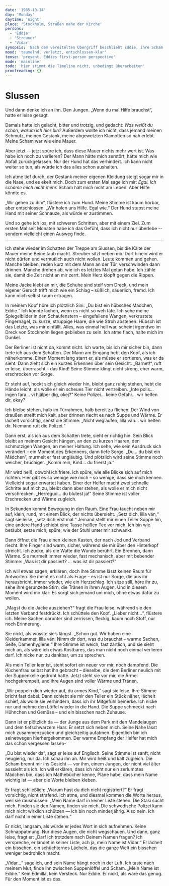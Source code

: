 ```yaml
---
date: '1985-10-14'
day: 'Monday'
daytime: 'night'
place: 'Stockholm, Straßen nahe der Kirche'
persons:
  - 'Eddie'
  - 'Streuner'
  - 'Vidar'
synopsis: 'Nach dem vereitelten Übergriff beschließt Eddie, ihre Scham abzulegen und aktiv Hilfe zu suchen. Sie beobachtet Vidar.'
mood: 'taumelnd, verletzt, entschlossen-klar'
tense: 'present, Eddies first-person perspective'
mode: 'mainline'
todo: 'hier stimmt die Timeline nicht, unbedingt überarbeiten'
proofreading: {}
---
```


# Slussen

Und dann denke ich an ihn. Den Jungen. „Wenn du mal Hilfe brauchst“, hatte er
leise gesagt.

Damals hatte ich gelacht, bitter und trotzig, und gedacht: *Was weißt du schon,
warum ich hier bin?* Außerdem wollte ich nicht, dass jemand meinen Schmutz,
meinen Gestank, meine abgewetzten Klamotten so nah erlebt. Meine Scham war wie
eine Mauer.

Aber jetzt -- jetzt spüre ich, dass diese Mauer nichts mehr wert ist. Was habe
ich noch zu verlieren? Der Mann hätte mich zerstört, hätte mich wie Abfall
zurückgelassen. Nur der Hund hat das verhindert. Ich kann nicht weiter so tun,
als würde ich das alles schon aushalten.

Ich atme tief durch, der Gestank meiner eigenen Kleidung steigt sogar mir in die
Nase, und es ekelt mich. Doch zum ersten Mal sage ich mir: *Egal. Ich schäme
mich nicht mehr.* Scham hält mich nicht am Leben. Aber Hilfe könnte es.

„Wir gehen zu ihm“, flüstere ich zum Hund. Meine Stimme ist kaum hörbar, aber
entschlossen. „Wir holen uns Hilfe. Egal wie.“ Der Hund stupst meine Hand mit
seiner Schnauze, als würde er zustimmen.

Und so gehe ich los, mit schweren Schritten, aber mit einem Ziel. Zum ersten Mal
seit Monaten habe ich das Gefühl, dass ich nicht nur überlebe -- sondern
vielleicht einen Ausweg finde.

---
Ich stehe wieder im Schatten der Treppe am Slussen, bis die Kälte der Mauer
meine Beine taub macht. Streuber sitzt neben mir. Dort hinein wird er nicht
dürfen und vermutlich auch nicht wollen. Leute kommen und gehen. Manche bleiben,
reden kurz mit dem Mann an der Tür, verschwinden dann drinnen. Manche drehen ab,
wie ich es letztes Mal getan habe. Ich zähle sie, damit die Zeit nicht an mir
zerrt. Mein Herz klopft gegen die Rippen.

Meine Jacke klebt an mir, die Schuhe sind steif vom Dreck, und mein eigener
Geruch trifft mich wie ein Schlag – süßlich, säuerlich, fremd. Ich kann mich
selbst kaum ertragen.

In meinem Kopf höre ich plötzlich Sini: „Du bist ein hübsches Mädchen, Eddie.“
Ich könnte lachen, wenn es nicht so weh täte. Ich sehe meine Spiegelbilder in
den Schaufenstern – eingefallene Wangen, verkrustete Fingernägel, zu kurze,
struppige Haare, die wie Stroh abstehen. Hübsch ist das Letzte, was mir
einfällt. Alles, was einmal hell war, scheint irgendwo im Dreck von Stockholm
liegen geblieben zu sein. Ich atme flach, halte mich im Dunkel.

Der Berliner ist nicht da, kommt nicht. Ich warte, bis ich mir sicher bin, dann
trete ich aus dem Schatten. Der Mann am Eingang hebt den Kopf, als ich
näherkomme. Einen Moment lang starrt er, als müsse er sortieren, was er da
sieht. Dann zieht sich ein kurzes Erkennen über sein Gesicht. „Barnet!“, ruft er
leise, überrascht – das Kind! Seine Stimme klingt nicht streng, eher warm,
erschrocken vor Sorge.

Er steht auf, hockt sich gleich wieder hin, bleibt ganz ruhig stehen, hebt die
Hände leicht, als wolle er ein scheues Tier nicht vertreiben. „Inte polis… ingen
fara… vi hjälper dig, okej?“ Keine Polizei… keine Gefahr… wir helfen dir, okay?

Ich bleibe stehen, halb im Türrahmen, halb bereit zu fliehen. Der Wind von
draußen streift mich kalt, aber drinnen riecht es nach Suppe und Wärme. Er
lächelt vorsichtig, senkt die Stimme: „Nicht weglaufen, lilla vän… wir helfen
dir. Niemand ruft die Polizei.“

Dann erst, als ich aus dem Schatten trete, sieht er richtig hin. Sein Blick
bleibt an meinem Gesicht hängen, an den zu kurzen Haaren, den schmutzigen
Wangen, an meiner Haltung. Ich sehe, wie sein Ausdruck sich verändert – ein
Moment des Erkennens, dann tiefe Sorge. „Du… du bist ein Mädchen“, murmelt er
fast ungläubig. Und plötzlich wird seine Stimme noch weicher, brüchiger. „Komm
rein, Kind… du frierst ja.“

Mir wird heiß, obwohl ich friere. Ich spüre, wie alle Blicke sich auf mich
richten. Hier gibt es so wenige wie mich – so wenige, dass sie mich kennen.
Vielleicht sogar erwartet haben. Einer der Helfer macht zwei schnelle Schritte
auf mich zu, bleibt dann aber stehen, als wolle er mich nicht verschrecken.
„Herregud… du blutest ja!“ Seine Stimme ist voller Erschrecken und Wärme
zugleich.

In Sekunden kommt Bewegung in den Raum. Eine Frau taucht neben mir auf, klein,
rund, mit einem Blick, der nichts übersieht. „Setz dich, lilla vän,“ sagt sie
leise, „setz dich erst mal.“ Jemand stellt mir einen Teller Suppe hin, eine
andere Hand schiebt eine Tasse heißen Tee vor mich. Ich bin wie betäubt, setze
mich, spüre, wie der Stuhl unter mir schwankt.

Dann öffnet die Frau einen kleinen Kasten, der nach Jod und Verband riecht. Ihre
Finger sind warm, sicher, während sie mir über den Hinterkopf streicht. Ich
zucke, als die Watte die Wunde berührt. Ein Brennen, dann Wärme. Sie murmelt
immer wieder, fast mechanisch, aber mit bebender Stimme: „Was ist dir passiert?
… was ist dir passiert?“

Ich will etwas sagen, erklären, doch ihre Stimme lässt keinen Raum für
Antworten. Sie meint es nicht als Frage – es ist nur Sorge, die aus ihr
herausbricht, immer wieder, wie ein Herzschlag. Ich sitze still, höre ihr zu,
sehe ihre gerunzelte Stirn, die Tränen in ihren Augen. Und in diesem Moment wird
mir klar: Es sorgt sich jemand um mich, ohne etwas dafür zu wollen.

„Magst du die Jacke ausziehen?“ fragt die Frau leise, während sie den letzten
Verband festdrückt. Ich schüttele den Kopf. „Lieber nicht…“, flüstere ich. Meine
Sachen darunter sind zerrissen, fleckig, kaum noch Stoff, nur noch Erinnerung.

Sie nickt, als wüsste sie’s längst. „Schon gut. Wir haben eine Kleiderkammer,
lilla vän. Nimm dir dort, was du brauchst – warme Sachen, Seife, Damenhygiene.“
Ihre Stimme ist weich, fast zärtlich, und sie sieht mich an, als wäre ich etwas
Kostbares, das man nicht noch einmal verlieren darf. Ich nicke nur, zu dankbar,
um zu sprechen.

Als mein Teller leer ist, steht sofort ein neuer vor mir, noch dampfend. Die
Küchenfrau selbst hat ihn gebracht – dieselbe, die dem Berliner neulich mit der
Suppenkelle gedroht hatte. Jetzt steht sie vor mir, die Ärmel hochgekrempelt,
und ihre Augen sind voller Wärme und Tränen.

„Wir peppeln dich wieder auf, du armes Kind,“ sagt sie leise. Ihre Stimme bricht
fast dabei. Dann schiebt sie mir den Teller ein Stück näher, lächelt schief, als
wolle sie verhindern, dass ich ihr Mitgefühl bemerke. Ich nicke nur und nehme
den Löffel wieder in die Hand. Die Suppe schmeckt nach Hühnchen und Gemüse – und
ein bisschen nach Zuhause.

Dann ist er plötzlich da — der Junge aus dem Park mit den Mandelaugen und dem
tiefschwarzem Haar. Er setzt sich neben mich. Seine Nähe lässt mich
zusammenzucken und gleichzeitig aufatmen. Eigentlich bin ich seinetwegen
hierhergekommen. Der warme Empfang der Helfer hat mich das schon vergessen
lassen-

„Du bist wieder da“, sagt er leise auf Englisch. Seine Stimme ist sanft, nicht
neugierig, nur da. Ich schau ihn an. Mir wird heiß und kalt zugleich. Die Scham
brennt mir ins Gesicht — vor ihm, einem Jungen, der nicht viel älter aussieht
als ich. Ich will erklären, dass ich nicht nur ein zerlumptes Mädchen bin, dass
ich Mathebücher kenne, Pläne habe, dass mein Name wichtig ist — aber die Worte
bleiben kleben.

Er fragt schließlich: „Warum hast du dich nicht registriert?“ Er fragt
vorsichtig, nicht strafend. Ich atme, und diesmal kommen die Worte heraus, weil
sie rausmüssen: „Mein Name darf in keiner Liste stehen. Die Stasi sucht mich.
Finden sie den Namen, finden sie mich. Die schwedische Polizei kann mich nicht
wirklich schützen — ich bin noch minderjährig. Also nein. Ich darf nicht in
einer Liste stehen.“

Er nickt, langsam, als würde er jedes Wort in sich aufnehmen. Keine
Schnappatmung. Nur diese Augen, die nicht wegschauen. Und dann, ganz leise,
fragt er: „Darf ich trotzdem nach Deinem Namen fragen? Ich verspreche, er landet
in keiner Liste, ach ja, mein Name ist Vidar.“ Er lächelt ein bisschen, ein
schüchternes Lächeln, das die ganze Welt ein bisschen weniger bedrohlich macht.

„Vidar…“ sage ich, und sein Name hängt noch in der Luft. Ich taste nach meinem
Mut, finde ihn zwischen Suppenlöffel und Scham. „Mein Name ist Eddie.“ Kein
Edmilla, kein Versteck. Nur Eddie. Er nickt, als wäre das genug. Für den Moment
ist es das.
